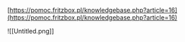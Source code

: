 [https://pomoc.fritzbox.pl/knowledgebase.php?article=16](https://pomoc.fritzbox.pl/knowledgebase.php?article=16)

  

  

![[Untitled.png]]